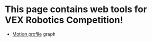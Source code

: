# This page contains web tools for VEX Robotics Competition!
* [Motion profile](./motion-profile/) graph
